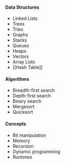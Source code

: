 #### Data Structures
- Linked Lists
- Trees
- Tries
- Graphs
- Stacks
- Queues
- Heaps
- Vectors
- Array Lists
- [[Hash Table]]
#### Algorithms
- Breadth-first search
- Depth-first search
- Binary search
- Mergesort
- Quicksort
#### Concepts
- Bit manipulation
- Memory
- Recursion
- Dynamic programming
- Runtimes
